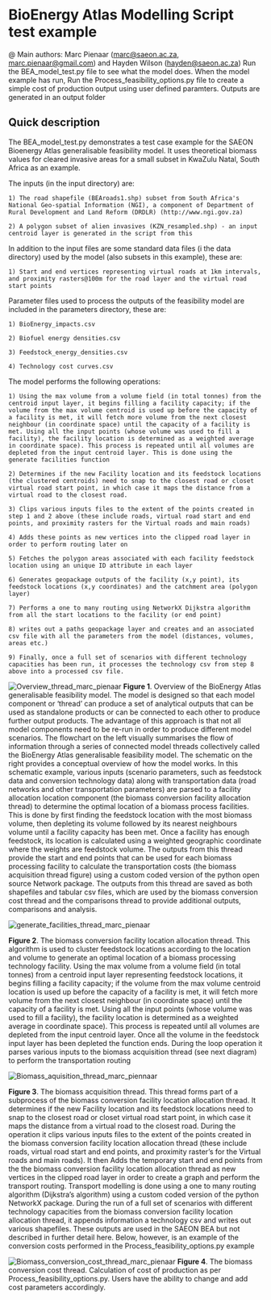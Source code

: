 # BioEnergy Atlas Modelling Script test example
 
@ Main authors: Marc Pienaar (marc@saeon.ac.za, marc.pienaar@gmail.com) and Hayden Wilson (hayden@saeon.ac.za)
Run the BEA_model_test.py file to see what the model does. When the model example has run, Run the Process_feasibility_options.py file to create a simple cost of production output using user defined paramters. 
Outputs are generated in an output folder

Quick description
-----------------

The BEA_model_test.py demonstrates a test case example for the SAEON Bioenergy Atlas generalisable feasibility model. It uses theoretical biomass values for cleared invasive areas for a small subset in KwaZulu Natal, South Africa as an example.

The inputs (in the input directory) are: 

	1) The road shapefile (BEAroads1.shp) subset from South Africa's National Geo-spatial Information (NGI), a component of Department of Rural Development and Land Reform (DRDLR) (http://www.ngi.gov.za)
	
	2) A polygon subset of alien invasives (KZN_resampled.shp) - an input centroid layer is generated in the script from this

In addition to the input files are some standard data files (i the data directory) used by the model (also subsets in this example), these are:

	1) Start and end vertices representing virtual roads at 1km intervals, and proximity rasters@100m for the road layer and the virtual road start points

Parameter files used to process the outputs of the feasibility model are included in the parameters directory, these are:

	1) BioEnergy_impacts.csv
	
	2) Biofuel energy densities.csv
	
	3) Feedstock_energy_densities.csv 
	
	4) Technology cost curves.csv

The model performs the following operations:

	1) Using the max volume from a volume field (in total tonnes) from the centroid input layer, it begins filling a facility capacity; if the volume from the max volume centroid is used up before the capacity of a facility is met, it will fetch more volume from the next closest neighbour (in coordinate space) until the capacity of a facility is met. Using all the input points (whose volume was used to fill a facility), the facility location is determined as a weighted average in coordinate space). This process is repeated until all volumes are depleted from the input centroid layer. This is done using the generate facilities function
	
	2) Determines if the new Facility location and its feedstock locations (the clustered centroids) need to snap to the closest road or closet virtual road start point, in which case it maps the distance from a virtual road to the closest road.
	
	3) Clips various inputs files to the extent of the points created in step 1 and 2 above (these include roads, virtual road start and end points, and proximity rasters for the Virtual roads and main roads)
	
	4) Adds these points as new vertices into the clipped road layer in order to perform routing later on  
	
	5) Fetches the polygon areas associated with each facility feedstock location using an unique ID attribute in each layer 
	
	6) Generates geopackage outputs of the facility (x,y point), its feedstock locations (x,y coordinates) and the catchment area (polygon layer)
	
	7) Performs a one to many routing using NetworkX Dijkstra algorithm from all the start locations to the facility (or end point)
	
	8) writes out a paths geopackage layer and creates and an associated csv file with all the parameters from the model (distances, volumes, areas etc.)
	
	9) Finally, once a full set of scenarios with different technology capacities has been run, it processes the technology csv from step 8 above into a processed csv file. 

![Overview_thread_marc_pienaar](https://user-images.githubusercontent.com/50328370/115220452-d9c04980-a108-11eb-9031-653f38ad51e5.png)
**Figure 1**. Overview of the BioEnergy Atlas generalisable feasibility model. The model is designed so that each model component or ‘thread’ can produce a set of analytical outputs that can be used as standalone products or can be connected to each other to produce further output products. The advantage of this approach is that not all model components need to be re-run in order to produce different model scenarios. The flowchart on the left visually summarises the flow of information through a series of connected model threads collectively called the BioEnergy Atlas generalisable feasibility model. The schematic on the right provides a conceptual overview of how the model works. In this schematic example, various inputs (scenario parameters, such as feedstock data and conversion technology data) along with transportation data (road networks and other transportation  parameters) are parsed to a facility allocation location component (the biomass conversion facility allocation thread) to determine the optimal location of a biomass process facilities. This is done by first finding the feedstock location with the most biomass volume, then depleting its volume followed by its nearest neighbours volume until a facility capacity has been met. Once a facility has enough feedstock, its location is calculated using a weighted geographic coordinate where the weights are feedstock volume. The outputs from this thread provide the start and end points that can be used for each biomass processing facility to calculate the transportation costs (the biomass acquisition thread figure) using a custom coded version of the python open source Network package. The outputs from this thread are saved as both shapefiles and tabular csv files, which are used by the biomass conversion cost thread and the comparisons thread to provide additional outputs, comparisons and analysis. 

![generate_facilities_thread_marc_pienaar](https://user-images.githubusercontent.com/50328370/115220932-6f5bd900-a109-11eb-80ec-d747dd33e8ea.png)

**Figure 2**. The biomass conversion facility location allocation thread. This algorithm is used to cluster feedstock locations according to the location and volume to generate an optimal location of a biomass processing technology facility. Using the max volume from a volume field (in total tonnes) from a centroid input layer representing feedstock locations, it begins filling a facility capacity; if the volume from the max volume centroid location is used up before the capacity of a facility is met, it will fetch more volume from the next closest neighbour (in coordinate space) until the capacity of a facility is met. Using all the input points (whose volume was used to fill a facility), the facility location is determined as a weighted average in coordinate space). This process is repeated until all volumes are depleted from the input centroid layer. Once all the volume in the feedstock input layer has been depleted the function ends. During the loop operation it parses various inputs to the biomass acquisition thread (see next diagram) to perform the transportation routing 

![Biomass_aquisition_thread_marc_piennaar](https://user-images.githubusercontent.com/50328370/115221401-eabd8a80-a109-11eb-9ace-4275af93857c.png)

**Figure 3**. The biomass acquisition thread. This thread forms part of a subprocess of the biomass conversion facility location allocation thread. It determines if the new Facility location and its feedstock locations need to snap to the closest road or closet virtual road start point, in which case it maps the distance from a virtual road to the closest road. During the operation it clips various inputs files to the extent of the points created in the biomass conversion facility location allocation thread (these include roads, virtual road start and end points, and proximity raster’s for the Virtual roads and main roads). It then Adds the temporary start and end points from the the biomass conversion facility location allocation thread as new vertices in the clipped road layer in order to create a graph and perform the transport routing. Transport modelling is done using a one to many routing algorithm (Dijkstra’s algorithm) using a custom coded version of the python NetworkX package. During the run of a full set of scenarios with different technology capacities from the biomass conversion facility location allocation thread, it appends information a technology csv and writes out various shapefiles. These outputs are used in the SAEON BEA but not described in further detail here. Below, however, is an example of the conversion costs performed in the Process_feasibility_options.py example

![Biomass_conversion_cost_thread_marc_pienaar](https://user-images.githubusercontent.com/50328370/115229164-011c1400-a113-11eb-83ac-0c0c382c67d9.png)
**Figure 4**. The biomass conversion cost thread. Calculation of cost of production as per Process_feasibility_options.py. Users have the ability to change and add cost parameters accordingly.

